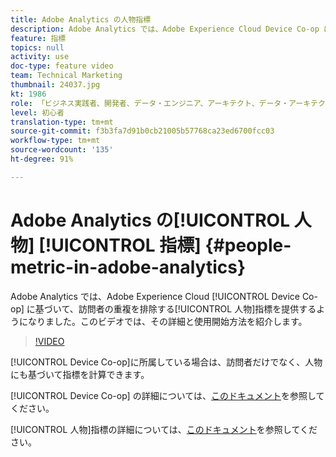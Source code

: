```yaml
---
title: Adobe Analytics の人物指標
description: Adobe Analytics では、Adobe Experience Cloud Device Co-op に基づいて、訪問者の重複を排除する人物指標を提供するようになりました。このビデオでは、その詳細と使用開始方法を紹介します。
feature: 指標
topics: null
activity: use
doc-type: feature video
team: Technical Marketing
thumbnail: 24037.jpg
kt: 1986
role: 「ビジネス実践者、開発者、データ・エンジニア、アーキテクト、データ・アーキテクト、管理者、リーダー」
level: 初心者
translation-type: tm+mt
source-git-commit: f3b3fa7d91b0cb21005b57768ca23ed6700fcc03
workflow-type: tm+mt
source-wordcount: '135'
ht-degree: 91%

---
```



# Adobe Analytics の[!UICONTROL 人物] [!UICONTROL 指標] {#people-metric-in-adobe-analytics}

Adobe Analytics では、Adobe Experience Cloud [!UICONTROL Device Co-op] に基づいて、訪問者の重複を排除する[!UICONTROL 人物]指標を提供するようになりました。このビデオでは、その詳細と使用開始方法を紹介します。

>[!VIDEO](https://video.tv.adobe.com/v/24037/?quality=12)

[!UICONTROL Device Co-op]に所属している場合は、訪問者だけでなく、人物にも基づいて指標を計算できます。

[!UICONTROL Device Co-op] の詳細については、[このドキュメント](https://marketing.adobe.com/resources/help/ja_JP/mcdc/)を参照してください。

[!UICONTROL 人物]指標の詳細については、[このドキュメント](https://marketing.adobe.com/resources/help/ja_JP/mcdc/mcdc-people.html)を参照してください。
